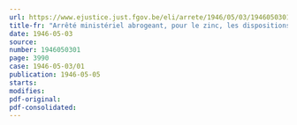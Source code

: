```yaml
---
url: https://www.ejustice.just.fgov.be/eli/arrete/1946/05/03/1946050301/justel
title-fr: "Arrêté ministériel abrogeant, pour le zinc, les dispositions de l'arrêté ministériel du 31 janvier 1945 portant réglementation de la production et de la distribution des métaux non ferreux"
date: 1946-05-03
source:
number: 1946050301
page: 3990
case: 1946-05-03/01
publication: 1946-05-05
starts:
modifies:
pdf-original:
pdf-consolidated:
---
```



